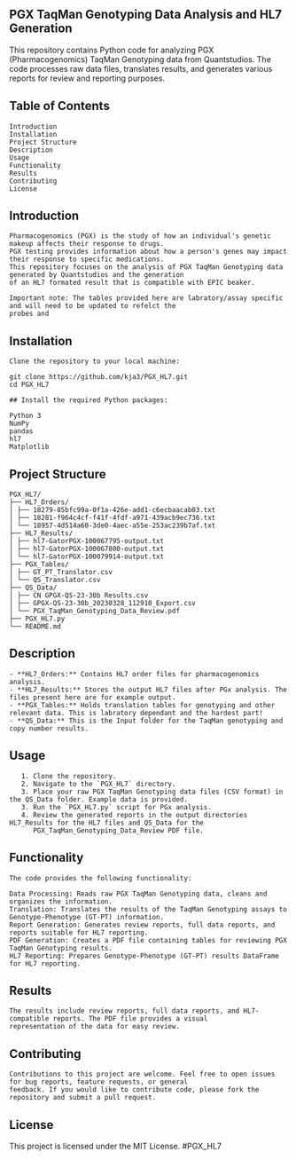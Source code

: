 ## PGX TaqMan Genotyping Data Analysis and HL7 Generation

This repository contains Python code for analyzing PGX (Pharmacogenomics) TaqMan Genotyping data from Quantstudios. The code processes raw data files, translates results, and generates various reports for review and reporting purposes.

## Table of Contents

    Introduction
    Installation
    Project Structure    
    Description
    Usage
    Functionality
    Results
    Contributing
    License

## Introduction

    Pharmacogenomics (PGX) is the study of how an individual's genetic makeup affects their response to drugs. 
    PGX testing provides information about how a person's genes may impact their response to specific medications. 
    This repository focuses on the analysis of PGX TaqMan Genotyping data generated by Quantstudios and the generation 
    of an HL7 formated result that is compatible with EPIC beaker. 
    
    Important note: The tables provided here are labratory/assay specific and will need to be updated to refelct the 
    probes and 


## Installation

    Clone the repository to your local machine:

    git clone https://github.com/kja3/PGX_HL7.git
    cd PGX_HL7

    ## Install the required Python packages:

    Python 3
    NumPy
    pandas
    hl7
    Matplotlib

## Project Structure
    
    PGX_HL7/
    ├── HL7_Orders/
    │ ├── 18279-85bfc99a-0f1a-426e-add1-c6ecbaacab03.txt
    │ ├── 18281-f964c4cf-f41f-4fdf-a971-439acb9ec736.txt
    │ └── 18957-4d514a60-3de0-4aec-a55e-253ac239b7af.txt
    ├── HL7_Results/
    │ ├── hl7-GatorPGX-100067795-output.txt
    │ ├── hl7-GatorPGX-100067800-output.txt
    │ └── hl7-GatorPGX-100079914-output.txt
    ├── PGX_Tables/
    │ ├── GT_PT_Translator.csv
    │ └── QS_Translator.csv
    ├── QS_Data/
    │ ├── CN GPGX-QS-23-30b Results.csv
    │ ├── GPGX-QS-23-30b_20230328_112910_Export.csv
    │ └── PGX_TaqMan_Genotyping_Data_Review.pdf
    ├── PGX_HL7.py
    └── README.md

## Description

    - **HL7_Orders:** Contains HL7 order files for pharmacogenomics analysis.
    - **HL7_Results:** Stores the output HL7 files after PGx analysis. The files present here are for example output.
    - **PGX_Tables:** Holds translation tables for genotyping and other relevant data. This is labratory dependant and the hardest part! 
    - **QS_Data:** This is the Input folder for the TaqMan genotyping and copy number results.

## Usage

       1. Clone the repository.
       2. Navigate to the `PGX_HL7` directory.
       3. Place your raw PGX TaqMan Genotyping data files (CSV format) in the QS_Data folder. Example data is provided.
       3. Run the `PGX_HL7.py` script for PGx analysis.
       4. Review the generated reports in the output directories HL7_Results for the HL7 files and QS_Data for the 
          PGX_TaqMan_Genotyping_Data_Review PDF file.

   
## Functionality

    The code provides the following functionality:

    Data Processing: Reads raw PGX TaqMan Genotyping data, cleans and organizes the information.
    Translation: Translates the results of the TaqMan Genotyping assays to Genotype-Phenotype (GT-PT) information.
    Report Generation: Generates review reports, full data reports, and reports suitable for HL7 reporting.
    PDF Generation: Creates a PDF file containing tables for reviewing PGX TaqMan Genotyping results.
    HL7 Reporting: Prepares Genotype-Phenotype (GT-PT) results DataFrame for HL7 reporting.

## Results

    The results include review reports, full data reports, and HL7-compatible reports. The PDF file provides a visual 
    representation of the data for easy review.
    
## Contributing
    
    Contributions to this project are welcome. Feel free to open issues for bug reports, feature requests, or general 
    feedback. If you would like to contribute code, please fork the repository and submit a pull request.

## License

This project is licensed under the MIT License. #PGX_HL7

